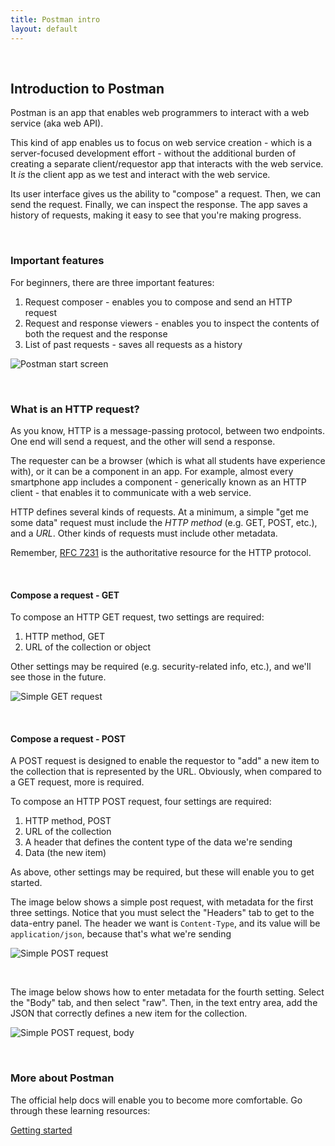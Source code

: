 ```yaml
---
title: Postman intro
layout: default
---
```


<br>

## Introduction to Postman

Postman is an app that enables web programmers to interact with a web service (aka web API). 

This kind of app enables us to focus on web service creation - which is a server-focused development effort - without the additional burden of creating a separate client/requestor app that interacts with the web service. It *is* the client app as we test and interact with the web service. 

Its user interface gives us the ability to "compose" a request. Then, we can send the request. Finally, we can inspect the response. The app saves a history of requests, making it easy to see that you're making progress. 

<br>

### Important features

For beginners, there are three important features:
1. Request composer - enables you to compose and send an HTTP request
2. Request and response viewers - enables you to inspect the contents of both the request and the response
3. List of past requests - saves all requests as a history

![Postman start screen](/media/postman-start.png)

<br>

### What is an HTTP request?

As you know, HTTP is a message-passing protocol, between two endpoints. One end will send a request, and the other will send a response. 

The requester can be a browser (which is what all students have experience with), or it can be a component in an app. For example, almost every smartphone app includes a component - generically known as an HTTP client - that enables it to communicate with a web service. 

HTTP defines several kinds of requests. At a minimum, a simple "get me some data" request must include the *HTTP method* (e.g. GET, POST, etc.), and a *URL*. Other kinds of requests must include other metadata. 

Remember, [RFC 7231]() is the authoritative resource for the HTTP protocol. 

<br>

#### Compose a request - GET

To compose an HTTP GET request, two settings are required:
1. HTTP method, GET
2. URL of the collection or object

Other settings may be required (e.g. security-related info, etc.), and we'll see those in the future. 

![Simple GET request](/media/postman-get-simple.png)

<br>

#### Compose a request - POST

A POST request is designed to enable the requestor to "add" a new item to the collection that is represented by the URL. Obviously, when compared to a GET request, more is required. 

To compose an HTTP POST request, four settings are required:
1. HTTP method, POST
2. URL of the collection
3. A header that defines the content type of the data we're sending
4. Data (the new item)

As above, other settings may be required, but these will enable you to get started. 

The image below shows a simple post request, with metadata for the first three settings. Notice that you must select the "Headers" tab to get to the data-entry panel. The header we want is `Content-Type`, and its value will be `application/json`, because that's what we're sending

![Simple POST request](/media/postman-post-headers.png)

<br>

The image below shows how to enter metadata for the fourth setting. Select the "Body" tab, and then select "raw". Then, in the text entry area, add the JSON that correctly defines a new item for the collection. 

![Simple POST request, body](/media/postman-post-body.png)

<br>

### More about Postman

The official help docs will enable you to become more comfortable. Go through these learning resources:

[Getting started](https://learning.getpostman.com/getting-started/)

<br>
